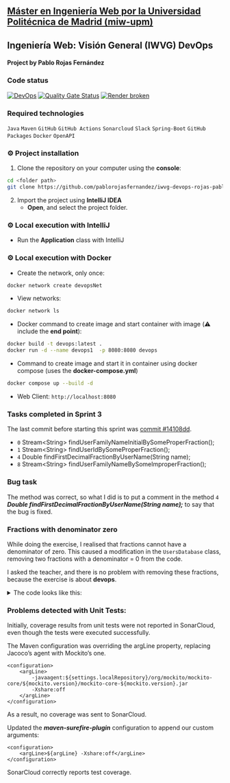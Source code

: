 ## [Máster en Ingeniería Web por la Universidad Politécnica de Madrid (miw-upm)](http://miw.etsisi.upm.es)
## Ingeniería Web: Visión General (IWVG) DevOps

#### Project by Pablo Rojas Fernández

### Code status
[![DevOps](https://github.com/pablorojasfernandez/iwvg-devops-rojas-pablo/actions/workflows/continuous-integration.yml/badge.svg)](https://github.com/pablorojasfernandez/iwvg-devops-rojas-pablo/actions/workflows/continuous-integration.yml)
[![Quality Gate Status](https://sonarcloud.io/api/project_badges/measure?project=pablorojasfernandez_iwvg-devops-rojas-pablo&metric=alert_status)](https://sonarcloud.io/summary/new_code?id=pablorojasfernandez_iwvg-devops-rojas-pablo)
[![Render broken](https://iwvg-devops-rojas-pablo.onrender.com/version-badge)](https://iwvg-devops-rojas-pablo.onrender.com/swagger-ui.html)

### Required technologies
`Java` `Maven` `GitHub` `GitHub Actions` `Sonarcloud` `Slack` `Spring-Boot` `GitHub Packages` `Docker` `OpenAPI`

### :gear: Project installation
1. Clone the repository on your computer using the **console**:
```sh
cd <folder path>
git clone https://github.com/pablorojasfernandez/iwvg-devops-rojas-pablo
```
2. Import the project using **IntelliJ IDEA**
   * **Open**, and select the project folder.

### :gear: Local execution with IntelliJ
* Run the **Application** class with IntelliJ

### :gear: Local execution with Docker
* Create the network, only once:
```sh
docker network create devopsNet
```
* View networks:
```sh
docker network ls
```
* Docker command to create image and start container with image (⚠️ include the **end point**):
```sh
docker build -t devops:latest .
docker run -d --name devops1  -p 8080:8080 devops
```

* Command to create image and start it in container using docker compose (uses the **docker-compose.yml**)
```sh
docker compose up --build -d
```

* Web Client: `http://localhost:8080`


### Tasks completed in Sprint 3
The last commit before starting this sprint was [commit #14108dd](https://github.com/pablorojasfernandez/iwvg-devops-rojas-pablo/commit/14108ddf4a7ae25512cba96d590541b3baed6d54).

* `0` Stream&lt;String> findUserFamilyNameInitialBySomeProperFraction();
* `1` Stream&lt;String> findUserIdBySomeProperFraction();
* `4` Double findFirstDecimalFractionByUserName(String name);
* `8` Stream&lt;String> findUserFamilyNameBySomeImproperFraction();

### Bug task
The method was correct, so what I did is to put a comment in the method `4` ***Double findFirstDecimalFractionByUserName(String name);*** to say that the bug is fixed.

### Fractions with denominator zero
While doing the exercise, I realised that fractions cannot have a denominator of zero. This caused a modification in the `UsersDatabase` class, removing two fractions with a denominator = 0 from the code.

I asked the teacher, and there is no problem with removing these fractions, because the exercise is about **devops**.

<details>
<summary>The code looks like this:</summary>

```ruby
List<Fraction> fractions6 = List.of(
        //new Fraction(0, 0),
        //new Fraction(1, 0),
        new Fraction(1, 1)
);
```

</details>

### Problems detected with Unit Tests:
Initially, coverage results from unit tests were not reported in SonarCloud, even though the tests were executed successfully.

The Maven configuration was overriding the argLine property, replacing Jacoco’s agent with Mockito’s one.
```
<configuration>
    <argLine>
        -javaagent:${settings.localRepository}/org/mockito/mockito-core/${mockito.version}/mockito-core-${mockito.version}.jar
        -Xshare:off
    </argLine>
</configuration>
```
As a result, no coverage was sent to SonarCloud.

Updated the ***maven-surefire-plugin*** configuration to append our custom arguments:
```
<configuration>
    <argLine>${argLine} -Xshare:off</argLine>
</configuration>
```
SonarCloud correctly reports test coverage.